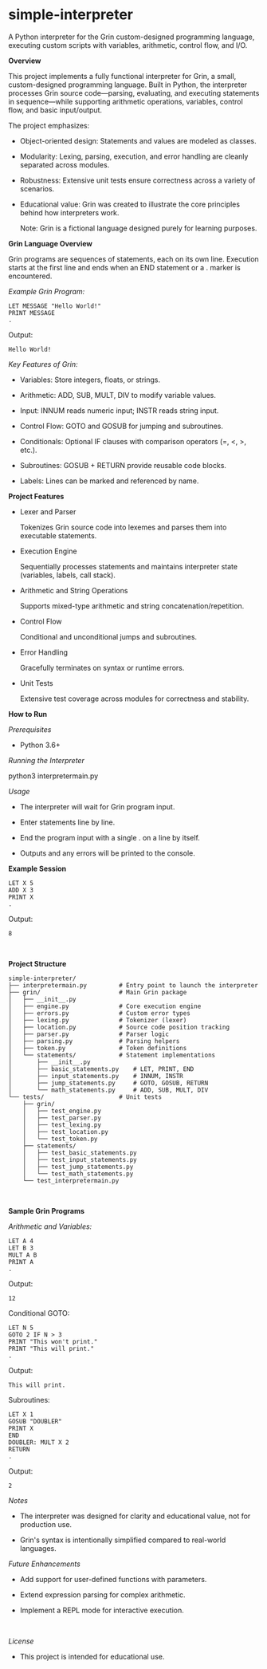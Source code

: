 # simple-interpreter
A Python interpreter for the Grin custom-designed programming language, executing custom scripts with variables, arithmetic, control flow, and I/O.

**Overview**

This project implements a fully functional interpreter for Grin, a small, custom-designed programming language. Built in Python, the interpreter processes Grin source code—parsing, evaluating, and executing statements in sequence—while supporting arithmetic operations, variables, control flow, and basic input/output.

The project emphasizes:

- Object-oriented design: Statements and values are modeled as classes.

- Modularity: Lexing, parsing, execution, and error handling are cleanly separated across modules.

- Robustness: Extensive unit tests ensure correctness across a variety of scenarios.

- Educational value: Grin was created to illustrate the core principles behind how interpreters work.

  Note: Grin is a fictional language designed purely for learning purposes.

**Grin Language Overview**

Grin programs are sequences of statements, each on its own line. Execution starts at the first line and ends when an END statement or a . marker is encountered.

_Example Grin Program:_
<br>
```text
LET MESSAGE "Hello World!"
PRINT MESSAGE
.
```

Output:
```text
Hello World!
```

_Key Features of Grin:_

- Variables: Store integers, floats, or strings.

- Arithmetic: ADD, SUB, MULT, DIV to modify variable values.

- Input: INNUM reads numeric input; INSTR reads string input.

- Control Flow: GOTO and GOSUB for jumping and subroutines.

- Conditionals: Optional IF clauses with comparison operators (=, <, >, etc.).

- Subroutines: GOSUB + RETURN provide reusable code blocks.

- Labels: Lines can be marked and referenced by name.

**Project Features**

- Lexer and Parser

    Tokenizes Grin source code into lexemes and parses them into executable statements.

- Execution Engine

    Sequentially processes statements and maintains interpreter state (variables, labels, call stack).

- Arithmetic and String Operations

    Supports mixed-type arithmetic and string concatenation/repetition.

- Control Flow

    Conditional and unconditional jumps and subroutines.

- Error Handling

    Gracefully terminates on syntax or runtime errors.

- Unit Tests

    Extensive test coverage across modules for correctness and stability.

**How to Run**

_Prerequisites_

- Python 3.6+

_Running the Interpreter_

  python3 interpretermain.py

_Usage_

- The interpreter will wait for Grin program input.

- Enter statements line by line.

- End the program input with a single . on a line by itself.

- Outputs and any errors will be printed to the console.

**Example Session**
```text
LET X 5
ADD X 3
PRINT X
.
```
Output:
```text
8
```
<br>

**Project Structure**

```text
simple-interpreter/
├── interpretermain.py         # Entry point to launch the interpreter
├── grin/                      # Main Grin package
│   ├── __init__.py
│   ├── engine.py              # Core execution engine
│   ├── errors.py              # Custom error types
│   ├── lexing.py              # Tokenizer (lexer)
│   ├── location.py            # Source code position tracking
│   ├── parser.py              # Parser logic
│   ├── parsing.py             # Parsing helpers
│   ├── token.py               # Token definitions
│   └── statements/            # Statement implementations
│       ├── __init__.py
│       ├── basic_statements.py    # LET, PRINT, END
│       ├── input_statements.py    # INNUM, INSTR
│       ├── jump_statements.py     # GOTO, GOSUB, RETURN
│       └── math_statements.py     # ADD, SUB, MULT, DIV
└── tests/                     # Unit tests
    ├── grin/
    │   ├── test_engine.py
    │   ├── test_parser.py
    │   ├── test_lexing.py
    │   ├── test_location.py
    │   └── test_token.py
    ├── statements/
    │   ├── test_basic_statements.py
    │   ├── test_input_statements.py
    │   ├── test_jump_statements.py
    │   └── test_math_statements.py
    └── test_interpretermain.py
```
<br>

**Sample Grin Programs**

_Arithmetic and Variables:_
```text
LET A 4
LET B 3
MULT A B
PRINT A
.
```
Output:
```text
12
```

Conditional GOTO:
```text
LET N 5
GOTO 2 IF N > 3
PRINT "This won't print."
PRINT "This will print."
.
```
Output:
```text
This will print.
```

Subroutines:
```text
LET X 1
GOSUB "DOUBLER"
PRINT X
END
DOUBLER: MULT X 2
RETURN
.
```
Output:
```text
2
```

_Notes_

- The interpreter was designed for clarity and educational value, not for production use.

- Grin's syntax is intentionally simplified compared to real-world languages.

_Future Enhancements_

- Add support for user-defined functions with parameters.

- Extend expression parsing for complex arithmetic.

- Implement a REPL mode for interactive execution.

<br>


_License_
<br>
- This project is intended for educational use.

